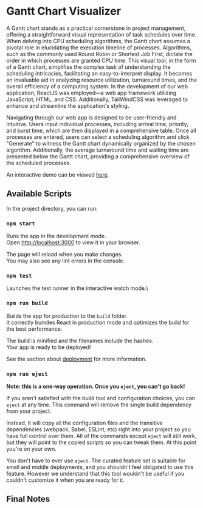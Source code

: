 # Gantt Chart Visualizer

A Gantt chart stands as a practical cornerstone in project management, offering a
straightforward visual representation of task schedules over time. When delving into CPU scheduling
algorithms, the Gantt chart assumes a pivotal role in elucidating the execution timeline of processes.
Algorithms, such as the commonly used Round Robin or Shortest Job First, dictate the order in which
processes are granted CPU time.
This visual tool, in the form of a Gantt chart, simplifies the complex task of understanding the
scheduling intricacies, facilitating an easy-to-interpret display. It becomes an invaluable aid in analyzing
resource utilization, turnaround times, and the overall efficiency of a computing system. In the
development of our web application, ReactJS was employed—a web app framework utilizing JavaScript,
HTML, and CSS. Additionally, TailWindCSS was leveraged to enhance and streamline the application's
styling.

Navigating through our web app is designed to be user-friendly and intuitive. Users input
individual processes, including arrival time, priority, and burst time, which are then displayed in a
comprehensive table. Once all processes are entered, users can select a scheduling algorithm and click
"Generate" to witness the Gantt chart dynamically organized by the chosen algorithm. Additionally, the
average turnaround time and waiting time are presented below the Gantt chart, providing a
comprehensive overview of the scheduled processes.

An interactive demo can be viewed [here]((https://gcv-eight.vercel.app/)).

## Available Scripts

In the project directory, you can run:

### `npm start`

Runs the app in the development mode.\
Open [http://localhost:3000](http://localhost:3000) to view it in your browser.

The page will reload when you make changes.\
You may also see any lint errors in the console.

### `npm test`

Launches the test runner in the interactive watch mode.\

### `npm run build`

Builds the app for production to the `build` folder.\
It correctly bundles React in production mode and optimizes the build for the best performance.

The build is minified and the filenames include the hashes.\
Your app is ready to be deployed!

See the section about [deployment](https://facebook.github.io/create-react-app/docs/deployment) for more information.

### `npm run eject`

**Note: this is a one-way operation. Once you `eject`, you can't go back!**

If you aren't satisfied with the build tool and configuration choices, you can `eject` at any time. This command will remove the single build dependency from your project.

Instead, it will copy all the configuration files and the transitive dependencies (webpack, Babel, ESLint, etc) right into your project so you have full control over them. All of the commands except `eject` will still work, but they will point to the copied scripts so you can tweak them. At this point you're on your own.

You don't have to ever use `eject`. The curated feature set is suitable for small and middle deployments, and you shouldn't feel obligated to use this feature. However we understand that this tool wouldn't be useful if you couldn't customize it when you are ready for it.

## Final Notes
